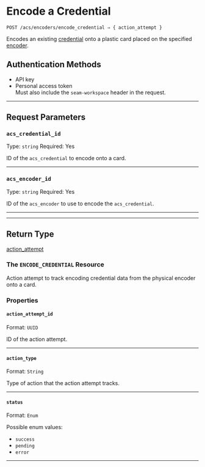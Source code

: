# Encode a Credential

```
POST /acs/encoders/encode_credential ⇒ { action_attempt }
```

Encodes an existing [credential](../../../capability-guides/access-systems/managing-credentials.md) onto a plastic card placed on the specified [encoder](../../../capability-guides/access-systems/working-with-card-encoders-and-scanners/README.md).

## Authentication Methods

- API key
- Personal access token
  <br>Must also include the `seam-workspace` header in the request.

---

## Request Parameters

### `acs_credential_id`

Type: `string`
Required: Yes

ID of the `acs_credential` to encode onto a card.

---

### `acs_encoder_id`

Type: `string`
Required: Yes

ID of the `acs_encoder` to use to encode the `acs_credential`.

---


---

## Return Type

[action\_attempt](./)

### The `ENCODE_CREDENTIAL` Resource

Action attempt to track encoding credential data from the physical encoder onto a card.

### Properties

#### `action_attempt_id`

Format: `UUID`

ID of the action attempt.

---

#### `action_type`

Format: `String`

Type of action that the action attempt tracks.

---

#### `status`

Format: `Enum`

Possible enum values:
- `success`
- `pending`
- `error`

---

